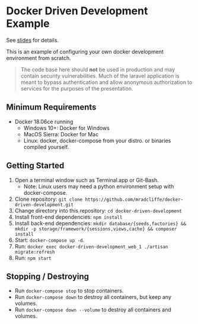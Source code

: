 # Docker Driven Development Example

See [slides](http://softpixel.com/~mradcliffe/#!/articles/2018/10/docker-driven-development) for details.

This is an example of configuring your own docker development environment from scratch.

> The code base here should **not** be used in production and may contain security vulnerabilities. Much of the laravel application is meant to bypass authentication and allow anonymous authorization to services for the purposes of the presentation.

## Minimum Requirements

* Docker 18.06ce running
   * Windows 10+: Docker for Windows
   * MacOS Sierra: Docker for Mac
   * Linux: docker, docker-compose from your distro. or binaries compiled yourself.

## Getting Started

1. Open a terminal window such as Terminal.app or Git-Bash.
   * Note: Linux users may need a python environment setup with docker-compose.
2. Clone repository: `git clone https://github.com/mradcliffe/docker-driven-development.git`
3. Change directory into this repository: `cd docker-driven-development`
4. Install front-end dependencies: `npm install`
5. Install back-end dependencies: `mkdir database/{seeds,factories} && mkdir -p storage/framework/{sessions,views,cache} && composer install`
6. Start: `docker-compose up -d`.
7. Run: `docker exec docker-driven-development_web_1 ./artisan migrate:refresh`
8. Run: `npm start`

## Stopping / Destroying

* Run `docker-compose stop` to stop containers.
* Run `docker-compose down` to destroy all containers, but keep any volumes.
* Run `docker-compose down --volume` to destroy all containers and volumes.

